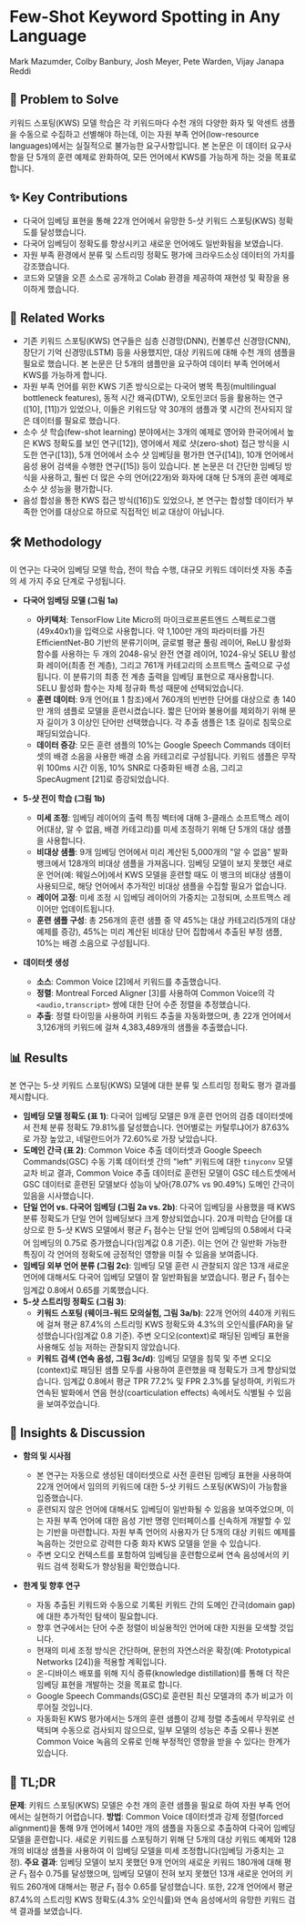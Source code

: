 # Few-Shot Keyword Spotting in Any Language
Mark Mazumder, Colby Banbury, Josh Meyer, Pete Warden, Vijay Janapa Reddi

## 🧩 Problem to Solve
키워드 스포팅(KWS) 모델 학습은 각 키워드마다 수천 개의 다양한 화자 및 악센트 샘플을 수동으로 수집하고 선별해야 하는데, 이는 자원 부족 언어(low-resource languages)에서는 실질적으로 불가능한 요구사항입니다. 본 논문은 이 데이터 요구사항을 단 5개의 훈련 예제로 완화하여, 모든 언어에서 KWS를 가능하게 하는 것을 목표로 합니다.

## ✨ Key Contributions
*   다국어 임베딩 표현을 통해 22개 언어에서 유망한 5-샷 키워드 스포팅(KWS) 정확도를 달성했습니다.
*   다국어 임베딩이 정확도를 향상시키고 새로운 언어에도 일반화됨을 보였습니다.
*   자원 부족 환경에서 분류 및 스트리밍 정확도 평가에 크라우드소싱 데이터의 가치를 강조했습니다.
*   코드와 모델을 오픈 소스로 공개하고 Colab 환경을 제공하여 재현성 및 확장을 용이하게 했습니다.

## 📎 Related Works
*   기존 키워드 스포팅(KWS) 연구들은 심층 신경망(DNN), 컨볼루션 신경망(CNN), 장단기 기억 신경망(LSTM) 등을 사용했지만, 대상 키워드에 대해 수천 개의 샘플을 필요로 했습니다. 본 논문은 단 5개의 샘플만을 요구하여 데이터 부족 언어에서 KWS를 가능하게 합니다.
*   자원 부족 언어를 위한 KWS 기존 방식으로는 다국어 병목 특징(multilingual bottleneck features), 동적 시간 왜곡(DTW), 오토인코더 등을 활용하는 연구([10], [11])가 있었으나, 이들은 키워드당 약 30개의 샘플과 몇 시간의 전사되지 않은 데이터를 필요로 했습니다.
*   소수 샷 학습(few-shot learning) 분야에서는 3개의 예제로 영어와 한국어에서 높은 KWS 정확도를 보인 연구([12]), 영어에서 제로 샷(zero-shot) 접근 방식을 시도한 연구([13]), 5개 언어에서 소수 샷 임베딩을 평가한 연구([14]), 10개 언어에서 음성 용어 검색을 수행한 연구([15]) 등이 있습니다. 본 논문은 더 간단한 임베딩 방식을 사용하고, 훨씬 더 많은 수의 언어(22개)와 화자에 대해 단 5개의 훈련 예제로 소수 샷 성능을 평가합니다.
*   음성 합성을 통한 KWS 접근 방식([16])도 있었으나, 본 연구는 합성할 데이터가 부족한 언어를 대상으로 하므로 직접적인 비교 대상이 아닙니다.

## 🛠️ Methodology
이 연구는 다국어 임베딩 모델 학습, 전이 학습 수행, 대규모 키워드 데이터셋 자동 추출의 세 가지 주요 단계로 구성됩니다.

*   **다국어 임베딩 모델 (그림 1a)**
    *   **아키텍처**: TensorFlow Lite Micro의 마이크로프론트엔드 스펙트로그램(49x40x1)을 입력으로 사용합니다. 약 1,100만 개의 파라미터를 가진 EfficientNet-B0 기반의 분류기이며, 글로벌 평균 풀링 레이어, ReLU 활성화 함수를 사용하는 두 개의 2048-유닛 완전 연결 레이어, 1024-유닛 SELU 활성화 레이어(최종 전 계층), 그리고 761개 카테고리의 소프트맥스 출력으로 구성됩니다. 이 분류기의 최종 전 계층 출력을 임베딩 표현으로 재사용합니다. SELU 활성화 함수는 자체 정규화 특성 때문에 선택되었습니다.
    *   **훈련 데이터**: 9개 언어(표 1 참조)에서 760개의 빈번한 단어를 대상으로 총 140만 개의 샘플로 모델을 훈련시켰습니다. 짧은 단어와 불용어를 제외하기 위해 문자 길이가 3 이상인 단어만 선택했습니다. 각 추출 샘플은 1초 길이로 침묵으로 패딩되었습니다.
    *   **데이터 증강**: 모든 훈련 샘플의 10%는 Google Speech Commands 데이터셋의 배경 소음을 사용한 배경 소음 카테고리로 구성됩니다. 키워드 샘플은 무작위 100ms 시간 이동, 10% SNR로 다중화된 배경 소음, 그리고 SpecAugment [21]로 증강되었습니다.

*   **5-샷 전이 학습 (그림 1b)**
    *   **미세 조정**: 임베딩 레이어의 출력 특징 벡터에 대해 3-클래스 소프트맥스 레이어(대상, 알 수 없음, 배경 카테고리)를 미세 조정하기 위해 단 5개의 대상 샘플을 사용합니다.
    *   **비대상 샘플**: 9개 임베딩 언어에서 미리 계산된 5,000개의 "알 수 없음" 발화 뱅크에서 128개의 비대상 샘플을 가져옵니다. 임베딩 모델이 보지 못했던 새로운 언어(예: 웨일스어)에서 KWS 모델을 훈련할 때도 이 뱅크의 비대상 샘플이 사용되므로, 해당 언어에서 추가적인 비대상 샘플을 수집할 필요가 없습니다.
    *   **레이어 고정**: 미세 조정 시 임베딩 레이어의 가중치는 고정되며, 소프트맥스 레이어만 업데이트됩니다.
    *   **훈련 샘플 구성**: 총 256개의 훈련 샘플 중 약 45%는 대상 카테고리(5개의 대상 예제를 증강), 45%는 미리 계산된 비대상 단어 집합에서 추출된 부정 샘플, 10%는 배경 소음으로 구성됩니다.

*   **데이터셋 생성**
    *   **소스**: Common Voice [2]에서 키워드를 추출했습니다.
    *   **정렬**: Montreal Forced Aligner [3]를 사용하여 Common Voice의 각 `<audio,transcript>` 쌍에 대한 단어 수준 정렬을 추정했습니다.
    *   **추출**: 정렬 타이밍을 사용하여 키워드 추출을 자동화했으며, 총 22개 언어에서 3,126개의 키워드에 걸쳐 4,383,489개의 샘플을 추출했습니다.

## 📊 Results
본 연구는 5-샷 키워드 스포팅(KWS) 모델에 대한 분류 및 스트리밍 정확도 평가 결과를 제시합니다.

*   **임베딩 모델 정확도 (표 1)**: 다국어 임베딩 모델은 9개 훈련 언어의 검증 데이터셋에서 전체 분류 정확도 79.81%를 달성했습니다. 언어별로는 카탈루냐어가 87.63%로 가장 높았고, 네덜란드어가 72.60%로 가장 낮았습니다.
*   **도메인 간극 (표 2)**: Common Voice 추출 데이터셋과 Google Speech Commands(GSC) 수동 기록 데이터셋 간의 "left" 키워드에 대한 `tinyconv` 모델 교차 비교 결과, Common Voice 추출 데이터로 훈련된 모델이 GSC 테스트셋에서 GSC 데이터로 훈련된 모델보다 성능이 낮아(78.07% vs 90.49%) 도메인 간극이 있음을 시사했습니다.
*   **단일 언어 vs. 다국어 임베딩 (그림 2a vs. 2b)**: 다국어 임베딩을 사용했을 때 KWS 분류 정확도가 단일 언어 임베딩보다 크게 향상되었습니다. 20개 미학습 단어를 대상으로 한 5-샷 KWS 모델에서 평균 $F_1$ 점수는 단일 언어 임베딩의 0.58에서 다국어 임베딩의 0.75로 증가했습니다(임계값 0.8 기준). 이는 언어 간 일반화 가능한 특징이 각 언어의 정확도에 긍정적인 영향을 미칠 수 있음을 보여줍니다.
*   **임베딩 외부 언어 분류 (그림 2c)**: 임베딩 모델 훈련 시 관찰되지 않은 13개 새로운 언어에 대해서도 다국어 임베딩 모델이 잘 일반화됨을 보였습니다. 평균 $F_1$ 점수는 임계값 0.8에서 0.65를 기록했습니다.
*   **5-샷 스트리밍 정확도 (그림 3)**:
    *   **키워드 스포팅 (웨이크-워드 모의실험, 그림 3a/b)**: 22개 언어의 440개 키워드에 걸쳐 평균 87.4%의 스트리밍 KWS 정확도와 4.3%의 오인식률(FAR)을 달성했습니다(임계값 0.8 기준). 주변 오디오(context)로 패딩된 임베딩 표현을 사용해도 성능 저하는 관찰되지 않았습니다.
    *   **키워드 검색 (연속 음성, 그림 3c/d)**: 임베딩 모델을 침묵 및 주변 오디오(context)로 패딩된 샘플 모두를 사용하여 훈련했을 때 정확도가 크게 향상되었습니다. 임계값 0.8에서 평균 TPR 77.2% 및 FPR 2.3%를 달성하여, 키워드가 연속된 발화에서 연음 현상(coarticulation effects) 속에서도 식별될 수 있음을 보여주었습니다.

## 🧠 Insights & Discussion
*   **함의 및 시사점**
    *   본 연구는 자동으로 생성된 데이터셋으로 사전 훈련된 임베딩 표현을 사용하여 22개 언어에서 임의의 키워드에 대한 5-샷 키워드 스포팅(KWS)이 가능함을 입증했습니다.
    *   훈련되지 않은 언어에 대해서도 임베딩이 일반화될 수 있음을 보여주었으며, 이는 자원 부족 언어에 대한 음성 기반 명령 인터페이스를 신속하게 개발할 수 있는 기반을 마련합니다. 자원 부족 언어의 사용자가 단 5개의 대상 키워드 예제를 녹음하는 것만으로 강력한 다중 화자 KWS 모델을 얻을 수 있습니다.
    *   주변 오디오 컨텍스트를 포함하여 임베딩을 훈련함으로써 연속 음성에서의 키워드 검색 정확도가 향상됨을 확인했습니다.

*   **한계 및 향후 연구**
    *   자동 추출된 키워드와 수동으로 기록된 키워드 간의 도메인 간극(domain gap)에 대한 추가적인 탐색이 필요합니다.
    *   향후 연구에서는 단어 수준 정렬이 비실용적인 언어에 대한 지원을 모색할 것입니다.
    *   현재의 미세 조정 방식은 간단하며, 문헌의 자연스러운 확장(예: Prototypical Networks [24])을 적용할 계획입니다.
    *   온-디바이스 배포를 위해 지식 증류(knowledge distillation)를 통해 더 작은 임베딩 표현을 개발하는 것을 목표로 합니다.
    *   Google Speech Commands(GSC)로 훈련된 최신 모델과의 추가 비교가 이루어질 것입니다.
    *   자동화된 KWS 평가에서는 5개의 훈련 샘플이 강제 정렬 추출에서 무작위로 선택되며 수동으로 검사되지 않으므로, 일부 모델의 성능은 추출 오류나 원본 Common Voice 녹음의 오류로 인해 부정적인 영향을 받을 수 있다는 한계가 있습니다.

## 📌 TL;DR
**문제**: 키워드 스포팅(KWS) 모델은 수천 개의 훈련 샘플을 필요로 하여 자원 부족 언어에서는 실현하기 어렵습니다.
**방법**: Common Voice 데이터셋과 강제 정렬(forced alignment)을 통해 9개 언어에서 140만 개의 샘플을 자동으로 추출하여 다국어 임베딩 모델을 훈련합니다. 새로운 키워드를 스포팅하기 위해 단 5개의 대상 키워드 예제와 128개의 비대상 샘플을 사용하여 이 임베딩 모델을 미세 조정합니다(임베딩 가중치는 고정).
**주요 결과**: 임베딩 모델이 보지 못했던 9개 언어의 새로운 키워드 180개에 대해 평균 $F_1$ 점수 0.75를 달성했으며, 임베딩 모델이 전혀 보지 못했던 13개 새로운 언어의 키워드 260개에 대해서는 평균 $F_1$ 점수 0.65를 달성했습니다. 또한, 22개 언어에서 평균 87.4%의 스트리밍 KWS 정확도(4.3% 오인식률)와 연속 음성에서의 유망한 키워드 검색 결과를 보였습니다.